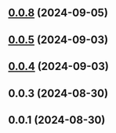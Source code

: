 ## [0.0.8](https://github.com/andrehrferreira/cmmv-reactivity/compare/v0.0.6...v0.0.8) (2024-09-05)

## [0.0.5](https://github.com/andrehrferreira/cmmv-reactivity/compare/v0.0.4...v0.0.5) (2024-09-03)

## [0.0.4](https://github.com/andrehrferreira/cmmv-reactivity/compare/v0.0.3...v0.0.4) (2024-09-03)

## 0.0.3 (2024-08-30)

## 0.0.1 (2024-08-30)
